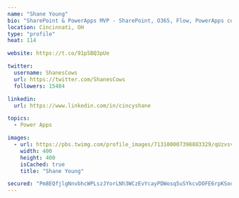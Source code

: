 ```yaml
---
name: "Shane Young"
bio: "SharePoint & PowerApps MVP - SharePoint, O365, Flow, PowerApps consulting? @PowerApps911 | Pure Snark? You found it."
location: Cincinnati, OH
type: "profile"
heat: 114

website: https://t.co/91p5BQ3pUe

twitter:
  username: ShanesCows
  url: https://twitter.com/ShanesCows
  followers: 15484

linkedin:
  url: https://www.linkedin.com/in/cincyshane

topics:
  - Power Apps

images:
  - url: https://pbs.twimg.com/profile_images/713100007398883329/qUzvsvQ3_400x400.jpg
    width: 400
    height: 400
    isCached: true
    title: "Shane Young"

secured: "Pm8EQfjlgNnvbhcWPLszJYorLNh3WCzEvYcayPDWosq5uSYkcvDOFE6rpKSoqTz69u1gjwq9sWWhScynjeMrAyhamW5al6q4LA9x88NqY4mBauPGyECMvSpCR+qsYKZWMiLErPyfPyBp172C0cjzBxGgnm8nve4pI1DzTiwRjvxFTGuvvmXvg6Tbjz14fxIEwctbDfCMcC7llgZQysAMzosomTxXUHMz4A7sx5aBT32ADS7ry5u8jETobfJbDRPSLJzYJz4ozN/ROCSZua32zsJoAEIsIiBFeGySeOK6TQ3Us0CrbBNDiK/Hqhps2tcOaexi9c/7xnIFwxg30lTrv3IbzYDwMZkCpc5AhnmRTBrLbUrdcNwZmGaG0LMmq9aUfTIRm0aZhnfr36nEcn1AzSljjmxypM4lzFHDElBsoZk=;sHiHHnzBxr8201u7+0YyLQ=="
---
```


